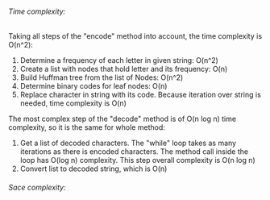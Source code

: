 ###### Time complexity:

Taking all steps of the "encode" method into account, the time complexity is O(n^2):

   1. Determine a frequency of each letter in given string: O(n^2)
   2. Create a list with nodes that hold letter and its frequency: O(n)
   3. Build Huffman tree from the list of Nodes: O(n^2)
   4. Determine binary codes for leaf nodes: O(n)
   5. Replace character in string with its code. Because iteration over string is needed, time complexity is O(n)
   
The most complex step of the "decode" method is of O(n log n) time complexity, so it is the same for whole method:
    
   1. Get a list of decoded characters. The "while" loop takes as many iterations as there is encoded characters. The method call inside the loop has O(log n) complexity. This step overall complexity is O(n log n)
   2. Convert list to decoded string, which is O(n)
   
###### Sace complexity:
